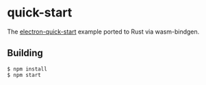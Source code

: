 # quick-start

The [electron-quick-start](https://github.com/electron/electron-quick-start) example ported to Rust via wasm-bindgen.

## Building

```
$ npm install
$ npm start
```
